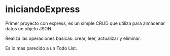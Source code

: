 # iniciandoExpress
Primer proyecto con express, es un simple CRUD que utiliza para almacenar datos un objeto JSON.

Realiza las operaciones basicas: crear, leer, actualizar y eliminar.

Es lo mas parecido a un Todo List.